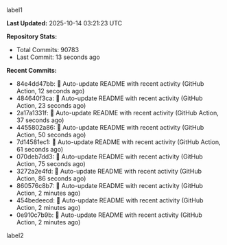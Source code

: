 
label1 
<!-- ACTIVITY_START -->
**Last Updated:** 2025-10-14 03:21:23 UTC

**Repository Stats:**
- Total Commits: 90783
- Last Commit: 13 seconds ago

**Recent Commits:**
- 84e4dd47bb: 🤖 Auto-update README with recent activity (GitHub Action, 12 seconds ago)
- 484640f3ca: 🤖 Auto-update README with recent activity (GitHub Action, 23 seconds ago)
- 2a17a1331f: 🤖 Auto-update README with recent activity (GitHub Action, 37 seconds ago)
- 4455802a86: 🤖 Auto-update README with recent activity (GitHub Action, 50 seconds ago)
- 7d14581ec1: 🤖 Auto-update README with recent activity (GitHub Action, 61 seconds ago)
- 070deb7dd3: 🤖 Auto-update README with recent activity (GitHub Action, 75 seconds ago)
- 3272a2e4fd: 🤖 Auto-update README with recent activity (GitHub Action, 86 seconds ago)
- 860576c8b7: 🤖 Auto-update README with recent activity (GitHub Action, 2 minutes ago)
- 454bedeecd: 🤖 Auto-update README with recent activity (GitHub Action, 2 minutes ago)
- 0e910c7b9b: 🤖 Auto-update README with recent activity (GitHub Action, 2 minutes ago)
<!-- ACTIVITY_END -->

label2
